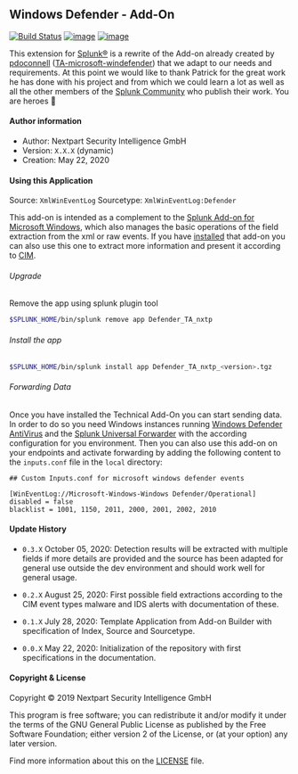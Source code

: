 ## Windows Defender - Add-On

[![Build Status](https://dev.azure.com/NEXTPART/Splunking/_apis/build/status/Defender%20TA?repoName=Defender_TA_nxtp&branchName=main)](https://dev.azure.com/NEXTPART/Splunking/_build/latest?definitionId=169&repoName=Defender_TA_nxtp&branchName=main)
[![image](https://img.shields.io/badge/Maintained%20in-Azure%20DevOps-1f425f.svg?logo=Azure%20DevOps)](https://dev.azure.com/NEXTPART/Splunking)
[![image](https://img.shields.io/badge/Contact-NEXTPART-1abc9c.svg)](mailto:info@nextpart.io)

This extension for [Splunk®](https://www.splunk.com/) is a rewrite of the Add-on already created by
[pdoconnell](https://github.com/pdoconnell)
([TA-microsoft-windefender](https://github.com/pdoconnell/TA-microsoft-windefender)) that we adapt
to our needs and requirements. At this point we would like to thank Patrick for the great work he
has done with his project and from which we could learn a lot as well as all the other members of
the [Splunk Community](https://community.splunk.com/t5/Community/ct-p/en-us) who publish their work.
You are heroes :clap:

#### Author information

- Author: Nextpart Security Intelligence GmbH
- Version: `X.X.X` (dynamic)
- Creation: May 22, 2020

#### Using this Application

Source: `XmlWinEventLog` Sourcetype: `XmlWinEventLog:Defender`

This add-on is intended as a complement to the
[Splunk Add-on for Microsoft Windows](https://splunkbase.splunk.com/app/742/), which also manages
the basic operations of the field extraction from the xml or raw events. If you have
[installed](https://docs.splunk.com/Documentation/WindowsAddOn/latest/User/Install) that add-on you
can also use this one to extract more information and present it according to
[CIM](https://docs.splunk.com/Documentation/CIM/latest/User/Overview).

###### Upgrade

Remove the app using splunk plugin tool

```bash
$SPLUNK_HOME/bin/splunk remove app Defender_TA_nxtp
```

###### Install the app

```bash
$SPLUNK_HOME/bin/splunk install app Defender_TA_nxtp_<version>.tgz
```

###### Forwarding Data

Once you have installed the Technical Add-On you can start sending data. In order to do so you need
Windows instances running
[Windows Defender AntiVirus](https://docs.microsoft.com/en-gb/windows/security/threat-protection/microsoft-defender-antivirus/microsoft-defender-antivirus-in-windows-10)
and the [Splunk Universal Forwarder](https://www.splunk.com/en_us/download/universal-forwarder.html)
with the according configuration for you environment. Then you can also use this add-on on your
endpoints and activate forwarding by adding the following content to the `inputs.conf` file in the
`local` directory:

```
## Custom Inputs.conf for microsoft windows defender events

[WinEventLog://Microsoft-Windows-Windows Defender/Operational]
disabled = false
blacklist = 1001, 1150, 2011, 2000, 2001, 2002, 2010
```

#### Update History

- `0.3.X` October 05, 2020: Detection results will be extracted with multiple fields if more details
  are provided and the source has been adapted for general use outside the dev environment and
  should work well for general usage.

- `0.2.X` August 25, 2020: First possible field extractions according to the CIM event types malware
  and IDS alerts with documentation of these.

- `0.1.X` July 28, 2020: Template Application from Add-on Builder with specification of Index,
  Source and Sourcetype.

- `0.0.X` May 22, 2020: Initialization of the repository with first specifications in the
  documentation.

#### Copyright & License

Copyright © 2019 Nextpart Security Intelligence GmbH

This program is free software; you can redistribute it and/or modify it under the terms of the GNU
General Public License as published by the Free Software Foundation; either version 2 of the
License, or (at your option) any later version.

Find more information about this on the [LICENSE](./LICENSE) file.
